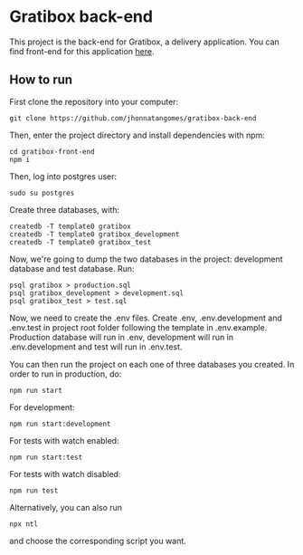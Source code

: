 # Gratibox back-end

This project is the back-end for Gratibox, a delivery application. You can find front-end for this application [here].

## How to run

First clone the repository into your computer:

    git clone https://github.com/jhonnatangomes/gratibox-back-end

Then, enter the project directory and install dependencies with npm:

    cd gratibox-front-end
    npm i

Then, log into postgres user:

    sudo su postgres

Create three databases, with:

    createdb -T template0 gratibox
    createdb -T template0 gratibox_development
    createdb -T template0 gratibox_test

Now, we're going to dump the two databases in the project: development database and test database. Run:

    psql gratibox > production.sql
    psql gratibox_development > development.sql
    psql gratibox_test > test.sql

Now, we need to create the .env files. Create .env, .env.development and .env.test in project root folder following the template in .env.example. Production database will run in .env, development will run in .env.development and test will run in .env.test.

You can then run the project on each one of three databases you created. In order to run in production, do:

    npm run start

For development:

    npm run start:development

For tests with watch enabled:

    npm run start:test

For tests with watch disabled:

    npm run test

Alternatively, you can also run

    npx ntl

and choose the corresponding script you want.

[here]: https://github.com/jhonnatangomes/gratibox-front-end
